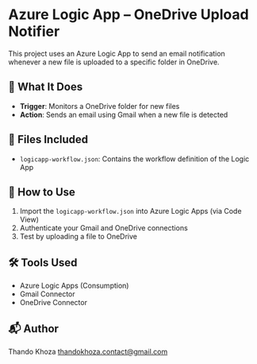 # Azure Logic App – OneDrive Upload Notifier

This project uses an Azure Logic App to send an email notification whenever a new file is uploaded to a specific folder in OneDrive.

## 🔧 What It Does

- **Trigger**: Monitors a OneDrive folder for new files
- **Action**: Sends an email using Gmail when a new file is detected

## 📁 Files Included

- `logicapp-workflow.json`: Contains the workflow definition of the Logic App

## 🚀 How to Use

1. Import the `logicapp-workflow.json` into Azure Logic Apps (via Code View)
2. Authenticate your Gmail and OneDrive connections
3. Test by uploading a file to OneDrive

## 🛠️ Tools Used

- Azure Logic Apps (Consumption)
- Gmail Connector
- OneDrive Connector

## 📬 Author

Thando Khoza 
thandokhoza.contact@gmail.com

